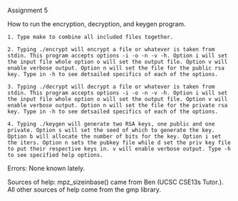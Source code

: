 Assignment 5

How to run the encryption, decryption, and keygen program.
	

	1. Type make to combine all included files together.

	2. Typing ./encrypt will encrypt a file or whatever is taken from stdin. This program accepts options -i -o -n -v -h. Option i will set the input file whole option o will set the output file. Option v will enable verbose output. Option n will set the file for the public rsa key. Type in -h to see detsailed specifics of each of the options.
	
	3. Typing ./decrypt will decrypt a file or whatever is taken from stdin. This program accepts options -i -o -n -v -h. Option i will set the input file whole option o will set the output file. Option v will enable verbose output. Option n will set the file for the private rsa key. Type in -h to see detsailed specifics of each of the options.
	
	4. Typing ./keygen will generate two RSA keys, one public and one private. Option s will set the seed of which to generate the key. Option b will allocate the number of bits for the key. Option i set the iters. Option n sets the pubkey file while d set the priv key file to put their respective keys in. v will enable verbose output. Type -h to see specified help options.
	
	
Errors: None known lately.

Sources of help: mpz_sizeinbase() came from Ben (UCSC CSE13s Tutor.). All other sources of help come from the gmp library. 
